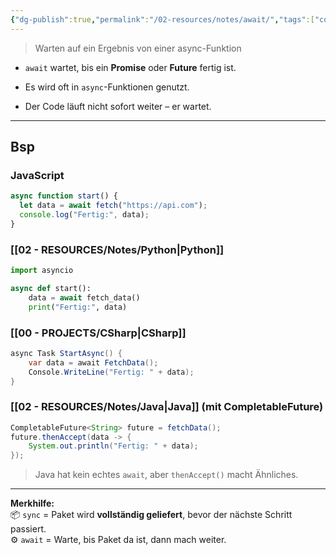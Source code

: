 ```yaml
---
{"dg-publish":true,"permalink":"/02-resources/notes/await/","tags":["code/python","code/CSharp","code/java"],"noteIcon":"","updated":"2025-06-14T10:29:56.000+02:00"}
---
```


>Warten auf ein Ergebnis von einer async-Funktion

- `await` wartet, bis ein **Promise** oder **Future** fertig ist.
    
- Es wird oft in `async`-Funktionen genutzt.
    
- Der Code läuft nicht sofort weiter – er wartet.
    

---

## Bsp
### JavaScript

```js
async function start() {
  let data = await fetch("https://api.com");
  console.log("Fertig:", data);
}
```



### [[02 - RESOURCES/Notes/Python\|Python]]

```python
import asyncio

async def start():
    data = await fetch_data()
    print("Fertig:", data)
```



### [[00 - PROJECTS/CSharp\|CSharp]]

```csharp
async Task StartAsync() {
    var data = await FetchData();
    Console.WriteLine("Fertig: " + data);
}
```



### [[02 - RESOURCES/Notes/Java\|Java]] (mit CompletableFuture)

```java
CompletableFuture<String> future = fetchData();
future.thenAccept(data -> {
    System.out.println("Fertig: " + data);
});
```

> Java hat kein echtes `await`, aber `thenAccept()` macht Ähnliches.


---

**Merkhilfe:**  
📦 `sync` = Paket wird **vollständig geliefert**, bevor der nächste Schritt passiert.  
⚙️ `await` = Warte, bis Paket da ist, dann mach weiter.
